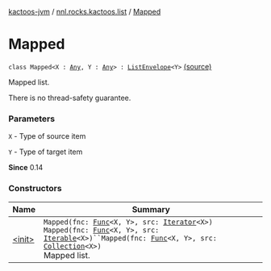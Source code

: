 [kactoos-jvm](../../index.md) / [nnl.rocks.kactoos.list](../index.md) / [Mapped](.)

# Mapped

`class Mapped<X : `[`Any`](https://kotlinlang.org/api/latest/jvm/stdlib/kotlin/-any/index.html)`, Y : `[`Any`](https://kotlinlang.org/api/latest/jvm/stdlib/kotlin/-any/index.html)`> : `[`ListEnvelope`](../-list-envelope/index.md)`<Y>` [(source)](https://github.com/neonailol/kactoos/blob/master/kactoos-jvm/src/main/kotlin/nnl/rocks/kactoos/list/Mapped.kt#L18)

Mapped list.

There is no thread-safety guarantee.

### Parameters

`X` - Type of source item

`Y` - Type of target item

**Since**
0.14

### Constructors

| Name | Summary |
|---|---|
| [&lt;init&gt;](-init-.md) | `Mapped(fnc: `[`Func`](../../nnl.rocks.kactoos/-func/index.md)`<X, Y>, src: `[`Iterator`](https://kotlinlang.org/api/latest/jvm/stdlib/kotlin.collections/-iterator/index.html)`<X>)`<br>`Mapped(fnc: `[`Func`](../../nnl.rocks.kactoos/-func/index.md)`<X, Y>, src: `[`Iterable`](https://kotlinlang.org/api/latest/jvm/stdlib/kotlin.collections/-iterable/index.html)`<X>)``Mapped(fnc: `[`Func`](../../nnl.rocks.kactoos/-func/index.md)`<X, Y>, src: `[`Collection`](https://kotlinlang.org/api/latest/jvm/stdlib/kotlin.collections/-collection/index.html)`<X>)`<br>Mapped list. |
